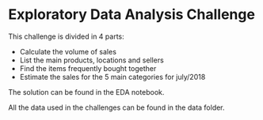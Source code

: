 # Exploratory Data Analysis Challenge

This challenge is divided in 4 parts:

* Calculate the volume of sales
* List the main products, locations and sellers
* Find the items frequently bought together
* Estimate the sales for the 5 main categories for july/2018

The solution can be found in the EDA notebook.

All the data used in the challenges can be found in the data folder.
